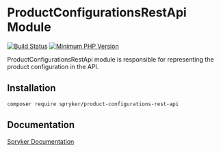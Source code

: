 # ProductConfigurationsRestApi Module
[![Build Status](https://travis-ci.org/spryker/product-configurations-rest-api.svg)](https://travis-ci.org/spryker/product-configurations-rest-api)
[![Minimum PHP Version](https://img.shields.io/badge/php-%3E%3D%207.2-8892BF.svg)](https://php.net/)

ProductConfigurationsRestApi module is responsible for representing the product configuration in the API.

## Installation

```
composer require spryker/product-configurations-rest-api
```

## Documentation

[Spryker Documentation](https://academy.spryker.com/developing_with_spryker/module_guide/modules.html)
